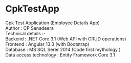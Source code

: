# CpkTestApp
Cpk Test Application (Employee Details App) <br>
Author : CP Senadeera <br>
Technical details :- <br>
Backend : .NET Core 3.1 (Web API with CRUD operations) <br>
Frontend : Angular 13.3 (with Bootstrap) <br>
Database : MS  SQL Serer 2014 (Code first mythology ) <br>
Data access technology : Entity Framework Core 3.1 <br>

